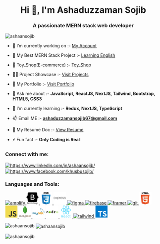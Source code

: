 <h1 align="center">Hi 👋, I'm Ashaduzzaman Sojib</h1>
<h3 align="center">A passionate MERN stack web developer</h3>

<p align="left"> <img src="https://komarev.com/ghpvc/?username=ashaansojib&label=Profile%20views&color=0e75b6&style=flat" alt="ashaansojib" /> </p>

<!-- <p align="left"> <a href="https://twitter.com/" target="blank"><img src="https://img.shields.io/twitter/follow/?logo=twitter&style=for-the-badge" alt="" /></a> </p> -->

- 🔭 I’m currently working on :- [My Account](https://github.com/ashaansojib/my-account)

- 👯 My Best MERN Stack Project :- [Learning English](https://learning-assigment-12.web.app/)

- 🤝 Toy_Shop(E-commerce) :- [Toy_Shop](https://toy-shop-c3c3c.web.app/)

- 👨‍💻 Project Showcase :- [Visit Projects](https://cheery-phoenix-820af0.netlify.app/)

- 📝 My Portfolio :- [Visit Portfolio](https://cheery-phoenix-820af0.netlify.app/)

- 💬 Ask me about :- **JavaScript, ReactJS, NextJS, Tailwind, Bootstrap, HTML5, CSS3**

- 🌱 I’m currently learning :- **Redux, NextJS, TypeScript**

- 📫 Email ME :- **ashaduzzamansojib67@gmail.com**

- 📄 My Resume Doc :- [View Resume](https://drive.google.com/file/d/1ur9YsDz0h-fv8Kz3iZI6AKzLVt3mJymi/view)

- ⚡ Fun fact :- **Only Coding is Real**

<h3 align="left">Connect with me:</h3>
<p align="left">
<a href="https://linkedin.com/in/https://www.linkedin.com/in/ashaansojib/" target="blank"><img align="center" src="https://raw.githubusercontent.com/rahuldkjain/github-profile-readme-generator/master/src/images/icons/Social/linked-in-alt.svg" alt="https://www.linkedin.com/in/ashaansojib/" height="30" width="40" /></a>
<a href="https://fb.com/https://www.facebook.com/khusbusojib/" target="blank"><img align="center" src="https://raw.githubusercontent.com/rahuldkjain/github-profile-readme-generator/master/src/images/icons/Social/facebook.svg" alt="https://www.facebook.com/khusbusojib/" height="30" width="40" /></a>
</p>

<h3 align="left">Languages and Tools:</h3>
<p align="left"> <a href="https://aws.amazon.com/amplify/" target="_blank" rel="noreferrer"> <img src="https://docs.amplify.aws/assets/logo-dark.svg" alt="amplify" width="40" height="40"/> </a> <a href="https://getbootstrap.com" target="_blank" rel="noreferrer"> <img src="https://raw.githubusercontent.com/devicons/devicon/master/icons/bootstrap/bootstrap-plain-wordmark.svg" alt="bootstrap" width="40" height="40"/> </a> <a href="https://www.w3schools.com/css/" target="_blank" rel="noreferrer"> <img src="https://raw.githubusercontent.com/devicons/devicon/master/icons/css3/css3-original-wordmark.svg" alt="css3" width="40" height="40"/> </a> <a href="https://expressjs.com" target="_blank" rel="noreferrer"> <img src="https://raw.githubusercontent.com/devicons/devicon/master/icons/express/express-original-wordmark.svg" alt="express" width="40" height="40"/> </a> <a href="https://www.figma.com/" target="_blank" rel="noreferrer"> <img src="https://www.vectorlogo.zone/logos/figma/figma-icon.svg" alt="figma" width="40" height="40"/> </a> <a href="https://firebase.google.com/" target="_blank" rel="noreferrer"> <img src="https://www.vectorlogo.zone/logos/firebase/firebase-icon.svg" alt="firebase" width="40" height="40"/> </a> <a href="https://www.framer.com/" target="_blank" rel="noreferrer"> <img src="https://www.vectorlogo.zone/logos/framer/framer-icon.svg" alt="framer" width="40" height="40"/> </a> <a href="https://git-scm.com/" target="_blank" rel="noreferrer"> <img src="https://www.vectorlogo.zone/logos/git-scm/git-scm-icon.svg" alt="git" width="40" height="40"/> </a> <a href="https://www.w3.org/html/" target="_blank" rel="noreferrer"> <img src="https://raw.githubusercontent.com/devicons/devicon/master/icons/html5/html5-original-wordmark.svg" alt="html5" width="40" height="40"/> </a> <a href="https://developer.mozilla.org/en-US/docs/Web/JavaScript" target="_blank" rel="noreferrer"> <img src="https://raw.githubusercontent.com/devicons/devicon/master/icons/javascript/javascript-original.svg" alt="javascript" width="40" height="40"/> </a> <a href="https://www.mongodb.com/" target="_blank" rel="noreferrer"> <img src="https://raw.githubusercontent.com/devicons/devicon/master/icons/mongodb/mongodb-original-wordmark.svg" alt="mongodb" width="40" height="40"/> </a> <a href="https://www.mysql.com/" target="_blank" rel="noreferrer"> <img src="https://raw.githubusercontent.com/devicons/devicon/master/icons/mysql/mysql-original-wordmark.svg" alt="mysql" width="40" height="40"/> </a> <a href="https://nodejs.org" target="_blank" rel="noreferrer"> <img src="https://raw.githubusercontent.com/devicons/devicon/master/icons/nodejs/nodejs-original-wordmark.svg" alt="nodejs" width="40" height="40"/> </a> <a href="https://reactjs.org/" target="_blank" rel="noreferrer"> <img src="https://raw.githubusercontent.com/devicons/devicon/master/icons/react/react-original-wordmark.svg" alt="react" width="40" height="40"/> </a> <a href="https://tailwindcss.com/" target="_blank" rel="noreferrer"> <img src="https://www.vectorlogo.zone/logos/tailwindcss/tailwindcss-icon.svg" alt="tailwind" width="40" height="40"/> </a> <a href="https://www.typescriptlang.org/" target="_blank" rel="noreferrer"> <img src="https://raw.githubusercontent.com/devicons/devicon/master/icons/typescript/typescript-original.svg" alt="typescript" width="40" height="40"/> </a> </p>

<p><img align="left" src="https://github-readme-stats.vercel.app/api/top-langs?username=ashaansojib&show_icons=true&locale=en&layout=compact" alt="ashaansojib" /></p>

<p>&nbsp;<img align="center" src="https://github-readme-stats.vercel.app/api?username=ashaansojib&show_icons=true&locale=en" alt="ashaansojib" /></p>

<p><img align="center" src="https://github-readme-streak-stats.herokuapp.com/?user=ashaansojib&" alt="ashaansojib" /></p>
